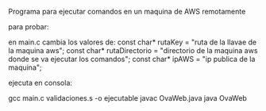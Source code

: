  Programa para ejecutar comandos en un maquina de AWS remotamente

 para probar:

 en main.c cambia los valores de:
  const char* rutaKey = "ruta de la llavae de la maquina aws";
  const char* rutaDirectorio = "directorio de la maquina aws donde se va ejecutar los comandos";
  const char* ipAWS = "ip publica de la maquina";

 ejecuta en consola:

 gcc main.c validaciones.s  -o ejecutable
 javac OvaWeb.java
 java OvaWeb
